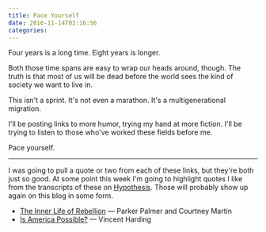 ```yaml
---
title: Pace Yourself
date: 2016-11-14T02:16:56
categories: 
---
```


Four years is a long time. Eight years is longer.

<!--more-->

Both those time spans are easy to wrap our heads around, though. The truth is that most of us will be dead before the world sees the kind of society we want to live in.

This isn't a sprint. It's not even a marathon. It's a multigenerational migration.

I'll be posting links to more humor, trying my hand at more fiction. I'll be trying to listen to those who've worked these fields before me.

Pace yourself.

---

I was going to pull a quote or two from each of these links, but they're both just so good. At some point this week I'm going to highlight quotes I like from the transcripts of these on [Hypothesis](https://hypothes.is/). Those will probably show up again on this blog in some form.

* [The Inner Life of Rebellion](http://www.onbeing.org/program/parker-palmer-and-courtney-martin-the-inner-life-of-rebellion/7122) — Parker Palmer and Courtney Martin
* [Is America Possible?](http://www.onbeing.org/program/vincent-harding-is-america-possible/79) — Vincent Harding

